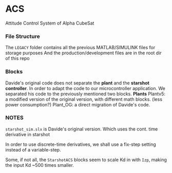 # ACS
Attitude Control System of Alpha CubeSat


### File Structure

The `LEGACY` folder contains all the previous MATLAB/SIMULINK files for storage purposes
And the production/development files are in the root dir of this repo

### Blocks
Davide's original code does not separate the **plant** and the **starshot controller**. 
In order to adapt the code to our microcontroller application. We separated his code to the previously mentioned two blocks.
**Plants**
Plantv5: a modified version of the original version, with different math blocks. (less power consumption?)
Plant_OG: a direct migration of Davide's code.



### NOTES 

`starshot_sim.slx` is Davide's original version. Which uses the cont. time derivative in starshot

In order to use discrete-time derivatives, we shall use a fix-step setting instead of a variable-step.

Some, if not all, the `StarshotACS` blocks seem to scale Kd in with `Izp`, making the input Kd ~500 times smaller.

